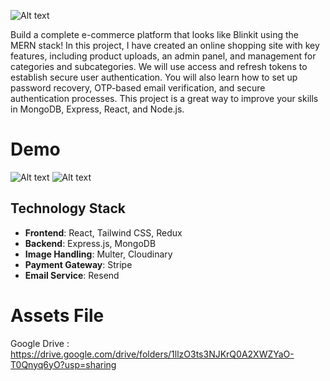 
![Alt text](Thumnails.png?raw=true "Title")

Build a complete e-commerce platform that looks like Blinkit using the MERN stack! In this project, I have created an online shopping site with key features, including product uploads, an admin panel, and management for categories and subcategories. We will use access and refresh tokens to establish secure user authentication. You will also learn how to set up password recovery, OTP-based email verification, and secure authentication processes. This project is a great way to improve your skills in MongoDB, Express, React, and Node.js.

# Demo 
![Alt text](Demo%201.gif?raw=true "demo1")
![Alt text](Demo%202.gif?raw=true "demo2")


## Technology Stack

- **Frontend**: React, Tailwind CSS, Redux
- **Backend**: Express.js, MongoDB
- **Image Handling**: Multer, Cloudinary
- **Payment Gateway**: Stripe
- **Email Service**: Resend

# Assets File
Google Drive : https://drive.google.com/drive/folders/1llzO3ts3NJKrQ0A2XWZYaO-T0Qnyq6yO?usp=sharing
